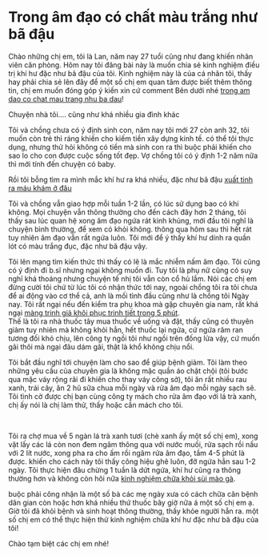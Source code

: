<h1>Trong âm đạo có chất màu trắng như bã đậu</h1>
<p>Chào những chị em, tôi là Lan, năm nay 27 tuổi cũng như đang khiến nhân viên căn phòng. Hôm nay tôi đăng bài này là muốn chia sẻ kinh nghiệm điều trị khí hư đặc như bã đậu của tôi. Kinh nghiệm này là của cá nhân tôi, thấy hay phải chia sẻ lên đây để một số chị em quan tâm được biết thêm thông tin, chị em muốn đóng góp ý kiến xin cứ comment Bên dưới nhé <a href="http://phongkhamdaidong.vn/trong-am-dao-co-chat-mau-trang-nhu-ba-dau-co-sao-khong-78.html">trong am dao co chat mau trang nhu ba dau</a>!</p>

<p>Chuyện nhà tôi&hellip;. cũng như khá nhiều gia đình khác</p>

<p>Tôi và chồng chưa có ý định sinh con, năm nay tôi mới 27 còn anh 32, tôi muốn còn trẻ thì ráng khiến cho kiếm tiền xây dựng kinh tế. có thể tôi thực dụng, nhưng thử hỏi không có tiền mà sinh con ra thì buộc phải khiến cho sao lo cho con được cuộc sống tốt đẹp. Vợ chồng tôi có ý định 1-2 năm nữa thì mới tính đến chuyện có baby.</p>

<p>Rồi tôi bỗng tìm ra mình mắc khí hư ra khá nhiều, đặc như bã đậu&nbsp;<a href="http://phongkhamdaidong.vn/kham-va-dieu-tri-xuat-tinh-ra-mau-o-dau-tphcm-49.html">xuất tinh ra máu khám ở đâu</a></p>

<p>Tôi và chồng vẫn giao hợp mỗi tuần 1-2 lần, có lúc sử dụng bao có khi không. Mọi chuyện vẫn thông thường cho đến cách đây hơn 2 tháng, tôi thấy sau lúc quan hệ xong âm đạo ngứa rát kinh khủng, mới đầu tôi nghĩ là chuyện bình thường, để xem có khỏi không. thông qua hôm sau thì hết rát tuy nhiên âm đạo vẫn rất ngứa luôn. Tôi mới để ý thấy khí hư dính ra quần lót có màu trắng đục, đặc như bã đậu vậy.</p>

<p>Tôi lên mạng tìm kiến thức thì thấy có lẽ là mắc nhiễm nấm âm đạo. Tôi cũng có ý định đi b.sĩ nhưng ngại không muốn đi. Tuy tôi là phụ nữ cũng có suy nghĩ khá thoáng nhưng chuyện tế nhị tôi vẫn còn cổ hủ lắm. Nói các chị em đừng cười tôi chứ từ lúc tôi có nhận thức tới nay, ngoài chồng tôi ra tôi chưa để ai động vào cơ thể cả, anh là mối tình đầu cũng như là chồng tôi Ngày nay. Tôi rất ngại nếu đến kiểm tra phụ khoa mà gặp chuyên gia nam, rất khá ngại <a href="http://phongkhamdaidong.vn/mang-trinh-gia-khoi-phuc-trinh-tiet-trong-5-phut-nhu-the-nao-74.html">màng trinh giả khôi phục trinh tiết trong 5 phút</a>.<br />
Thế là tôi ra nhà thuốc tây mua thuốc về uống và đặt, thấy cũng có thuyên giảm tuy nhiên mà không khỏi hẳn, hết thuốc lại ngứa, cứ ngứa râm ran tương đối khó chịu, lên công ty ngồi tôi như ngồi trên đống lửa vậy, cứ muốn gãi thôi mà ngại đâu dám gãi, thật là khổ không chịu nổi.</p>

<p>Tôi bắt đầu nghĩ tới chuyện làm cho sao để giúp bệnh giảm. Tôi làm theo những yêu cầu của chuyên gia là không mặc quần áo chật chội (tôi bước qua mặc váy rộng rãi đi khiến cho thay váy công sở), tôi ăn rất nhiều rau xanh, trái cây, ăn 2 hũ sữa chua mỗi ngày và rửa âm đạo mỗi ngày sạch sẽ. Tôi tình cờ được chị bạn cùng công ty mách cho rửa âm đạo với lá trà xanh, chị ấy nói là chị làm thử, thấy hoặc cần mách cho tôi.</p>

<p>&nbsp;</p>

<p>Tôi ra chợ mua về 5 ngàn lá trà xanh tươi (chè xanh ấy một số chị em), xong vặt lấy các lá còn non đem ngâm thông qua với nước muối, rửa sạch rồi nấu với 2 lít nước, xong pha ra cho ấm rồi ngâm rửa âm đạo, tầm 4-5 phút là được. khiến cho cách này tôi thấy công hiệu ghê luôn, đỡ ngứa hẳn sau 1-2 ngày. Tôi thực hiện đâu chừng 1 tuần là dứt ngứa, khí hư cũng ra thông thường hơn và không còn hôi nữa <a href="http://phongkhamdaidong.vn/kinh-nghiem-chua-khoi-benh-sui-mao-ga-tot-nhat-62.html">kinh nghiệm chữa khỏi sùi mào gà</a>.</p>

<p>buộc phải công nhận là một số bà các mẹ ngày xưa có cách chữa căn bệnh dân gian còn hoặc hơn khá nhiều thứ thuốc bây giờ nữa á một số chị em ạ. Giờ tôi đã khỏi bệnh và sinh hoạt thông thường, thấy khỏe người hẳn ra. một số chị em có thể thực hiện thử kinh nghiệm chữa khí hư đặc như bã đậu của tôi!</p>

<p>Chào tạm biệt các chị em nhé!</p>
